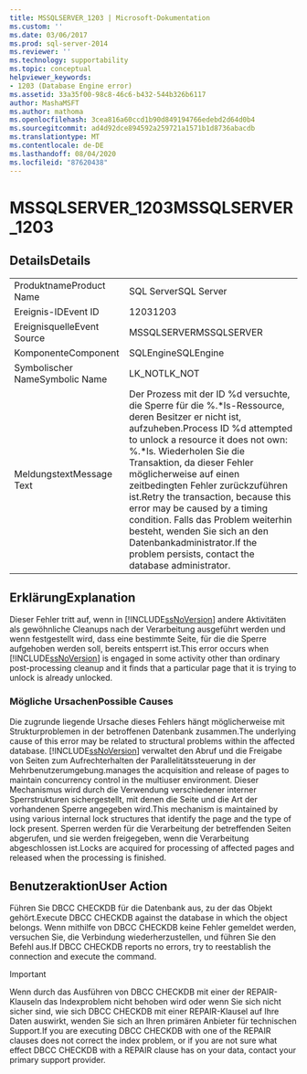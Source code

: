 ```yaml
---
title: MSSQLSERVER_1203 | Microsoft-Dokumentation
ms.custom: ''
ms.date: 03/06/2017
ms.prod: sql-server-2014
ms.reviewer: ''
ms.technology: supportability
ms.topic: conceptual
helpviewer_keywords:
- 1203 (Database Engine error)
ms.assetid: 33a35f00-98c8-46c6-b432-544b326b6117
author: MashaMSFT
ms.author: mathoma
ms.openlocfilehash: 3cea816a60ccd1b90d849194766edebd2d64d0b4
ms.sourcegitcommit: ad4d92dce894592a259721a1571b1d8736abacdb
ms.translationtype: MT
ms.contentlocale: de-DE
ms.lasthandoff: 08/04/2020
ms.locfileid: "87620438"
---
```

# <a name="mssqlserver_1203"></a><span data-ttu-id="5c4b4-102">MSSQLSERVER_1203</span><span class="sxs-lookup"><span data-stu-id="5c4b4-102">MSSQLSERVER_1203</span></span>
    
## <a name="details"></a><span data-ttu-id="5c4b4-103">Details</span><span class="sxs-lookup"><span data-stu-id="5c4b4-103">Details</span></span>  
  
|||  
|-|-|  
|<span data-ttu-id="5c4b4-104">Produktname</span><span class="sxs-lookup"><span data-stu-id="5c4b4-104">Product Name</span></span>|<span data-ttu-id="5c4b4-105">SQL Server</span><span class="sxs-lookup"><span data-stu-id="5c4b4-105">SQL Server</span></span>|  
|<span data-ttu-id="5c4b4-106">Ereignis-ID</span><span class="sxs-lookup"><span data-stu-id="5c4b4-106">Event ID</span></span>|<span data-ttu-id="5c4b4-107">1203</span><span class="sxs-lookup"><span data-stu-id="5c4b4-107">1203</span></span>|  
|<span data-ttu-id="5c4b4-108">Ereignisquelle</span><span class="sxs-lookup"><span data-stu-id="5c4b4-108">Event Source</span></span>|<span data-ttu-id="5c4b4-109">MSSQLSERVER</span><span class="sxs-lookup"><span data-stu-id="5c4b4-109">MSSQLSERVER</span></span>|  
|<span data-ttu-id="5c4b4-110">Komponente</span><span class="sxs-lookup"><span data-stu-id="5c4b4-110">Component</span></span>|<span data-ttu-id="5c4b4-111">SQLEngine</span><span class="sxs-lookup"><span data-stu-id="5c4b4-111">SQLEngine</span></span>|  
|<span data-ttu-id="5c4b4-112">Symbolischer Name</span><span class="sxs-lookup"><span data-stu-id="5c4b4-112">Symbolic Name</span></span>|<span data-ttu-id="5c4b4-113">LK_NOT</span><span class="sxs-lookup"><span data-stu-id="5c4b4-113">LK_NOT</span></span>|  
|<span data-ttu-id="5c4b4-114">Meldungstext</span><span class="sxs-lookup"><span data-stu-id="5c4b4-114">Message Text</span></span>|<span data-ttu-id="5c4b4-115">Der Prozess mit der ID %d versuchte, die Sperre für die %.\*ls-Ressource, deren Besitzer er nicht ist, aufzuheben.</span><span class="sxs-lookup"><span data-stu-id="5c4b4-115">Process ID %d attempted to unlock a resource it does not own: %.\*ls.</span></span> <span data-ttu-id="5c4b4-116">Wiederholen Sie die Transaktion, da dieser Fehler möglicherweise auf einen zeitbedingten Fehler zurückzuführen ist.</span><span class="sxs-lookup"><span data-stu-id="5c4b4-116">Retry the transaction, because this error may be caused by a timing condition.</span></span> <span data-ttu-id="5c4b4-117">Falls das Problem weiterhin besteht, wenden Sie sich an den Datenbankadministrator.</span><span class="sxs-lookup"><span data-stu-id="5c4b4-117">If the problem persists, contact the database administrator.</span></span>|  
  
## <a name="explanation"></a><span data-ttu-id="5c4b4-118">Erklärung</span><span class="sxs-lookup"><span data-stu-id="5c4b4-118">Explanation</span></span>  
 <span data-ttu-id="5c4b4-119">Dieser Fehler tritt auf, wenn in [!INCLUDE[ssNoVersion](../../includes/ssnoversion-md.md)] andere Aktivitäten als gewöhnliche Cleanups nach der Verarbeitung ausgeführt werden und wenn festgestellt wird, dass eine bestimmte Seite, für die die Sperre aufgehoben werden soll, bereits entsperrt ist.</span><span class="sxs-lookup"><span data-stu-id="5c4b4-119">This error occurs when [!INCLUDE[ssNoVersion](../../includes/ssnoversion-md.md)] is engaged in some activity other than ordinary post-processing cleanup and it finds that a particular page that it is trying to unlock is already unlocked.</span></span>  
  
### <a name="possible-causes"></a><span data-ttu-id="5c4b4-120">Mögliche Ursachen</span><span class="sxs-lookup"><span data-stu-id="5c4b4-120">Possible Causes</span></span>  
 <span data-ttu-id="5c4b4-121">Die zugrunde liegende Ursache dieses Fehlers hängt möglicherweise mit Strukturproblemen in der betroffenen Datenbank zusammen.</span><span class="sxs-lookup"><span data-stu-id="5c4b4-121">The underlying cause of this error may be related to structural problems within the affected database.</span></span> [!INCLUDE[ssNoVersion](../../includes/ssnoversion-md.md)] <span data-ttu-id="5c4b4-122">verwaltet den Abruf und die Freigabe von Seiten zum Aufrechterhalten der Parallelitätssteuerung in der Mehrbenutzerumgebung.</span><span class="sxs-lookup"><span data-stu-id="5c4b4-122">manages the acquisition and release of pages to maintain concurrency control in the multiuser environment.</span></span> <span data-ttu-id="5c4b4-123">Dieser Mechanismus wird durch die Verwendung verschiedener interner Sperrstrukturen sichergestellt, mit denen die Seite und die Art der vorhandenen Sperre angegeben wird.</span><span class="sxs-lookup"><span data-stu-id="5c4b4-123">This mechanism is maintained by using various internal lock structures that identify the page and the type of lock present.</span></span> <span data-ttu-id="5c4b4-124">Sperren werden für die Verarbeitung der betreffenden Seiten abgerufen, und sie werden freigegeben, wenn die Verarbeitung abgeschlossen ist.</span><span class="sxs-lookup"><span data-stu-id="5c4b4-124">Locks are acquired for processing of affected pages and released when the processing is finished.</span></span>  
  
## <a name="user-action"></a><span data-ttu-id="5c4b4-125">Benutzeraktion</span><span class="sxs-lookup"><span data-stu-id="5c4b4-125">User Action</span></span>  
 <span data-ttu-id="5c4b4-126">Führen Sie DBCC CHECKDB für die Datenbank aus, zu der das Objekt gehört.</span><span class="sxs-lookup"><span data-stu-id="5c4b4-126">Execute DBCC CHECKDB against the database in which the object belongs.</span></span> <span data-ttu-id="5c4b4-127">Wenn mithilfe von DBCC CHECKDB keine Fehler gemeldet werden, versuchen Sie, die Verbindung wiederherzustellen, und führen Sie den Befehl aus.</span><span class="sxs-lookup"><span data-stu-id="5c4b4-127">If DBCC CHECKDB reports no errors, try to reestablish the connection and execute the command.</span></span>  
  
> [!IMPORTANT]  
>  <span data-ttu-id="5c4b4-128">Wenn durch das Ausführen von DBCC CHECKDB mit einer der REPAIR-Klauseln das Indexproblem nicht behoben wird oder wenn Sie sich nicht sicher sind, wie sich DBCC CHECKDB mit einer REPAIR-Klausel auf Ihre Daten auswirkt, wenden Sie sich an Ihren primären Anbieter für technischen Support.</span><span class="sxs-lookup"><span data-stu-id="5c4b4-128">If you are executing DBCC CHECKDB with one of the REPAIR clauses does not correct the index problem, or if you are not sure what effect DBCC CHECKDB with a REPAIR clause has on your data, contact your primary support provider.</span></span>  
  
  
